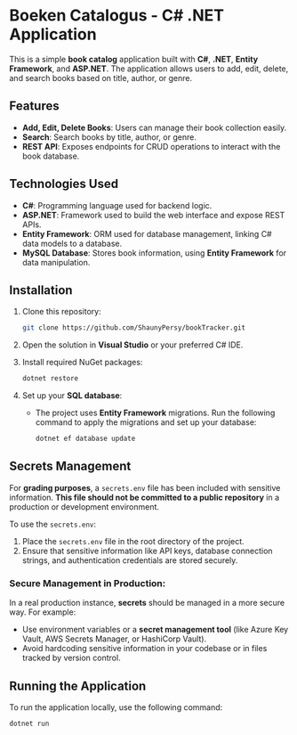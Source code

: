 # Boeken Catalogus - C# .NET Application

This is a simple **book catalog** application built with **C#**, **.NET**, **Entity Framework**, and **ASP.NET**. The application allows users to add, edit, delete, and search books based on title, author, or genre.

## Features

- **Add, Edit, Delete Books**: Users can manage their book collection easily.
- **Search**: Search books by title, author, or genre.
- **REST API**: Exposes endpoints for CRUD operations to interact with the book database.

## Technologies Used

- **C#**: Programming language used for backend logic.
- **ASP.NET**: Framework used to build the web interface and expose REST APIs.
- **Entity Framework**: ORM used for database management, linking C# data models to a database.
- **MySQL Database**: Stores book information, using **Entity Framework** for data manipulation.

## Installation

1. Clone this repository:
    ```bash
    git clone https://github.com/ShaunyPersy/bookTracker.git
    ```

2. Open the solution in **Visual Studio** or your preferred C# IDE.

3. Install required NuGet packages:
    ```bash
    dotnet restore
    ```

4. Set up your **SQL database**:
    - The project uses **Entity Framework** migrations. Run the following command to apply the migrations and set up your database:
      ```bash
      dotnet ef database update
      ```

## Secrets Management

For **grading purposes**, a `secrets.env` file has been included with sensitive information. **This file should not be committed to a public repository** in a production or development environment.

To use the `secrets.env`:
1. Place the `secrets.env` file in the root directory of the project.
2. Ensure that sensitive information like API keys, database connection strings, and authentication credentials are stored securely.
   
### Secure Management in Production:
In a real production instance, **secrets** should be managed in a more secure way. For example:
- Use environment variables or a **secret management tool** (like Azure Key Vault, AWS Secrets Manager, or HashiCorp Vault).
- Avoid hardcoding sensitive information in your codebase or in files tracked by version control.

## Running the Application

To run the application locally, use the following command:

```bash
dotnet run
